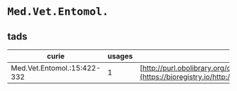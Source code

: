 # `Med.Vet.Entomol.`

## tads

| curie                       |   usages | nodes                                                                                                             |
|-----------------------------|----------|-------------------------------------------------------------------------------------------------------------------|
| Med.Vet.Entomol.:15:422-332 |        1 | [http://purl.obolibrary.org/obo/TADS:0000391](https://bioregistry.io/http://purl.obolibrary.org/obo/TADS:0000391) |
